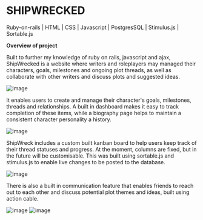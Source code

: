 # SHIPWRECKED
Ruby-on-rails | HTML | CSS | Javascript | PostgresSQL | Stimulus.js | Sortable.js

**Overview of project**

Built to further my knowledge of ruby on rails, javascript and ajax, ShipWrecked is a website where writers and roleplayers may managed their characters, goals, milestones and ongoing plot threads, as well as collaborate with other writers and discuss plots and suggested ideas.

![image](https://user-images.githubusercontent.com/66081334/125176383-de0d7780-e1ca-11eb-94cd-dd6b9c22dc78.png)

It enables users to create and manage their character's goals, milestones, threads and relationships. A built in dashboard makes it easy to track completion of these items, while a biography page helps to maintain a consistent character personality a history.

![image](https://user-images.githubusercontent.com/66081334/125176401-009f9080-e1cb-11eb-8551-3a18011edb79.png)

ShipWreck includes a custom built kanban board to help users keep track of their thread statuses and progress. At the moment, columns are fixed, but in the future will be customisable. This was built using sortable.js and stimulus.js to enable live changes to be posted to the database.

![image](https://user-images.githubusercontent.com/66081334/125176414-13b26080-e1cb-11eb-8567-dcd6ad99cbbd.png)

There is also a built in communication feature that enables friends to reach out to each other and discuss potential plot themes and ideas, built using action cable.

![image](https://user-images.githubusercontent.com/66081334/125176430-26c53080-e1cb-11eb-8c09-cb5007aae460.png)
![image](https://user-images.githubusercontent.com/66081334/125176453-5e33dd00-e1cb-11eb-9c97-222f5bcd10b3.png)
